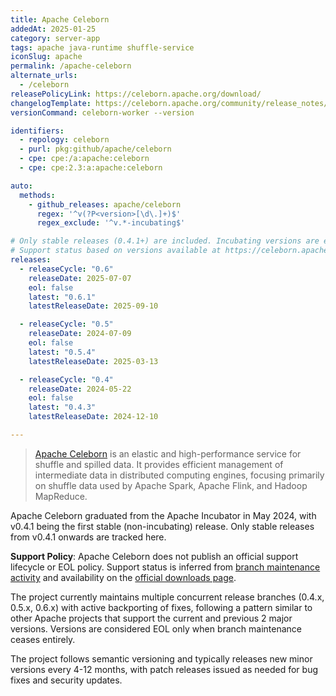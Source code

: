 ```yaml
---
title: Apache Celeborn
addedAt: 2025-01-25
category: server-app
tags: apache java-runtime shuffle-service
iconSlug: apache
permalink: /apache-celeborn
alternate_urls:
  - /celeborn
releasePolicyLink: https://celeborn.apache.org/download/
changelogTemplate: https://celeborn.apache.org/community/release_notes/release_note___LATEST__/
versionCommand: celeborn-worker --version

identifiers:
  - repology: celeborn
  - purl: pkg:github/apache/celeborn
  - cpe: cpe:/a:apache:celeborn
  - cpe: cpe:2.3:a:apache:celeborn

auto:
  methods:
    - github_releases: apache/celeborn
      regex: '^v(?P<version>[\d\.]+)$'
      regex_exclude: '^v.*-incubating$'

# Only stable releases (0.4.1+) are included. Incubating versions are excluded.
# Support status based on versions available at https://celeborn.apache.org/download/
releases:
  - releaseCycle: "0.6"
    releaseDate: 2025-07-07
    eol: false
    latest: "0.6.1"
    latestReleaseDate: 2025-09-10

  - releaseCycle: "0.5"
    releaseDate: 2024-07-09
    eol: false
    latest: "0.5.4"
    latestReleaseDate: 2025-03-13

  - releaseCycle: "0.4"
    releaseDate: 2024-05-22
    eol: false
    latest: "0.4.3"
    latestReleaseDate: 2024-12-10

---
```


> [Apache Celeborn](https://celeborn.apache.org/) is an elastic and high-performance service for shuffle
> and spilled data. It provides efficient management of intermediate data in distributed computing engines,
> focusing primarily on shuffle data used by Apache Spark, Apache Flink, and Hadoop MapReduce.

Apache Celeborn graduated from the Apache Incubator in May 2024, with v0.4.1 being the first
stable (non-incubating) release. Only stable releases from v0.4.1 onwards are tracked here.

**Support Policy**: Apache Celeborn does not publish an official support lifecycle or EOL policy.
Support status is inferred from [branch maintenance activity](https://github.com/apache/celeborn/branches)
and availability on the [official downloads page](https://celeborn.apache.org/download/).

The project currently maintains multiple concurrent release branches (0.4.x, 0.5.x, 0.6.x) with active
backporting of fixes, following a pattern similar to other Apache projects that support the current
and previous 2 major versions. Versions are considered EOL only when branch maintenance ceases entirely.

The project follows semantic versioning and typically releases new minor versions every 4-12 months,
with patch releases issued as needed for bug fixes and security updates.
